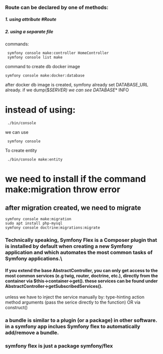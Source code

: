 ### Route can be declared by one of methods:
 ##### 1. using attribute #Route
 ##### 2. using a separate file

 commands:
```
 symfony console make:controller HomeController
 symfony console list make
````

command to create db docker image
```
symfony console make:docker:database
```
after docker db image is created, symfony already set DATABASE_URL already. if we dump($_SERVER) we can see DATABASE_* INFO
# instead of using:
````
 ./bin/console
````
we can use
````
 symfony console
````

To create entity
````
 ./bin/console make:entity
````
# we need to install if the command make:migration throw error
## after migration created, we need to migrate
````
symfony console make:migration
sudo apt install php-mysql
symfony console doctrine:migrations:migrate
````

### Technically speaking, Symfony Flex is a Composer plugin that is installed by default when creating a new Symfony application and which automates the most common tasks of Symfony applications.\
#### If you extend the base AbstractController, you can only get access to the most common services (e.g twig, router, doctrine, etc.), directly from the container via $this->container->get(). these services can be found under AbstractController->getSubscribedServices().
unless we have to inject the service manually by:  type-hinting action method arguments (pass the serice directly to the function) OR via construct()
 

### a bundle is similar to a plugin (or a package) in other software. in a symfony app inclues Symfony flex to automatically add/remove a bundle.
### symfony flex is just a package symfony/flex